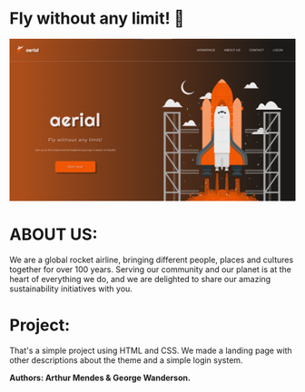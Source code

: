 # Fly without any limit! 🚀
![image](https://github.com/aarthgmendes/aerial/blob/master/resources/img/areial.png)

# ABOUT US:
We are a global rocket airline, bringing different people, places and cultures together for over 100 years. 
Serving our community and our planet is at the heart of everything we do, and we are delighted to share our amazing sustainability initiatives with you.

# Project:
That's a simple project using HTML and CSS. We made a landing page with other descriptions about the theme and a simple login system.

<strong>Authors: Arthur Mendes & George Wanderson.</strong>
